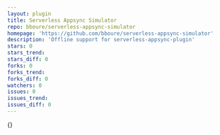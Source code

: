 ```yaml
---
layout: plugin
title: Serverless Appsync Simulator
repo: bboure/serverless-appsync-simulator
homepage: 'https://github.com/bboure/serverless-appsync-simulator'
description: 'Offline support for serverless-appsync-plugin'
stars: 0
stars_trend: 
stars_diff: 0
forks: 0
forks_trend: 
forks_diff: 0
watchers: 0
issues: 0
issues_trend: 
issues_diff: 0
---
```



{}
